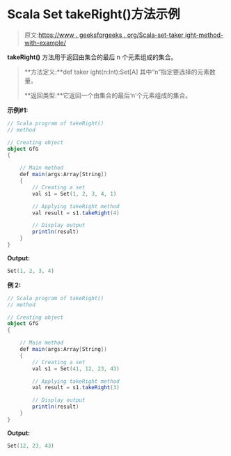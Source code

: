 # Scala Set takeRight()方法示例

> 原文:[https://www . geeksforgeeks . org/Scala-set-taker ight-method-with-example/](https://www.geeksforgeeks.org/scala-set-takeright-method-with-example/)

**takeRight()** 方法用于返回由集合的最后 n 个元素组成的集合。

> **方法定义:**def taker ight(n:Int):Set[A]
> 其中“n”指定要选择的元素数量。
> 
> **返回类型:**它返回一个由集合的最后‘n’个元素组成的集合。

**示例#1:**

```scala
// Scala program of takeRight() 
// method 

// Creating object 
object GfG 
{ 

    // Main method 
    def main(args:Array[String]) 
    { 
        // Creating a set 
        val s1 = Set(1, 2, 3, 4, 1) 

        // Applying takeRight method 
        val result = s1.takeRight(4) 

        // Display output
        println(result)
    } 
} 
```

**Output:**

```scala
Set(1, 2, 3, 4)

```

**例 2:**

```scala
// Scala program of takeRight() 
// method 

// Creating object 
object GfG 
{ 

    // Main method 
    def main(args:Array[String]) 
    { 
        // Creating a set 
        val s1 = Set(41, 12, 23, 43) 

        // Applying takeRight method 
        val result = s1.takeRight(3) 

        // Display output
        println(result)
    } 
} 
```

**Output:**

```scala
Set(12, 23, 43)

```